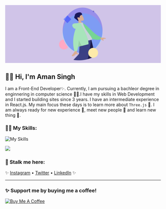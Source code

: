 <img src="westernfrog.jpg" alt="a banner that shows my name">

## 👋🐸 Hi, I'm Aman Singh

I am a Front-End Developer✨. Currently, I am pursuing a bachleor degree in enginnering in computer science 🧑‍💻.I have my skills in Web Development and I started building sites since 3 years. I have an intermediate experience in React.js. My main focus these days is to learn more about `Three.js` 🐷. I am always ready for new experience 🐥, meet new people 🐸 and learn new thing 🤩.

### 🧑‍💻 My Skills:
![My Skills](https://skillicons.dev/icons?i=html,css,js,c,cpp,python,next,bootstrap,mongodb,expressjs,react,nodejs&perline=6)

<p>
<img src="https://github-readme-stats.vercel.app/api/top-langs?username=westernfrog&layout=compact&theme=tokyonight">
</p>

 ### 🤫 Stalk me here:
 ✨ <a href="https://www.instagram.com/iam__amansingh">Instagram</a> •
 <a href="https://twitter.com/iam__amansingh">Twitter</a> •
 <a href="https://www.linkedin.com/in/amansingh123">LinkedIn</a> ✨
 
 ---
 
### ✨ Support me by buying me a coffee! 
<a href="https://www.buymeacoffee.com/amansinghme" target="_blank"><img src="https://cdn.buymeacoffee.com/buttons/default-orange.png" alt="Buy Me A Coffee" height="41" width="174"></a>






